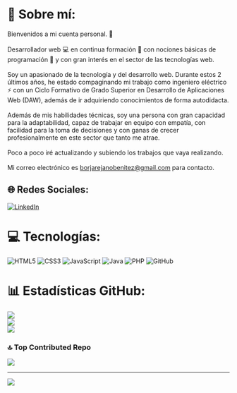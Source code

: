 # 💫 Sobre mí:
Bienvenidos a mi cuenta personal. 👋<br><br>Desarrollador web 💻 en continua formación 📖 con nociones básicas de programación 👾 y con gran interés en el sector de las tecnologías web.<br><br>Soy un apasionado de la tecnología y del desarrollo web. Durante estos 2 últimos años, he estado compaginando mi trabajo como ingeniero eléctrico ⚡ con un Ciclo Formativo de Grado Superior en Desarrollo de Aplicaciones Web (DAW), además de ir adquiriendo conocimientos de forma autodidacta.<br><br>Además de mis habilidades técnicas, soy una persona con gran capacidad para la adaptabilidad, capaz de trabajar en equipo con empatía, con facilidad para la toma de decisiones y con ganas de crecer profesionalmente en este sector que tanto me atrae.<br><br>Poco a poco iré actualizando y subiendo los trabajos que vaya realizando.<br><br>Mi correo electrónico es borjarejanobenitez@gmail.com para contacto.


## 🌐 Redes Sociales:
[![LinkedIn](https://img.shields.io/badge/LinkedIn-%230077B5.svg?logo=linkedin&logoColor=white)](https://linkedin.com/in/borjarejano) 

# 💻 Tecnologías:
![HTML5](https://img.shields.io/badge/html5-%23E34F26.svg?style=for-the-badge&logo=html5&logoColor=white) ![CSS3](https://img.shields.io/badge/css3-%231572B6.svg?style=for-the-badge&logo=css3&logoColor=white) ![JavaScript](https://img.shields.io/badge/javascript-%23323330.svg?style=for-the-badge&logo=javascript&logoColor=%23F7DF1E) ![Java](https://img.shields.io/badge/java-%23ED8B00.svg?style=for-the-badge&logo=openjdk&logoColor=white) ![PHP](https://img.shields.io/badge/php-%23777BB4.svg?style=for-the-badge&logo=php&logoColor=white) ![GitHub](https://img.shields.io/badge/github-%23121011.svg?style=for-the-badge&logo=github&logoColor=white)<!--![AWS](https://img.shields.io/badge/AWS-%23FF9900.svg?style=for-the-badge&logo=amazon-aws&logoColor=white) ![Apache Tomcat](https://img.shields.io/badge/apache%20tomcat-%23F8DC75.svg?style=for-the-badge&logo=apache-tomcat&logoColor=black) ![Python](https://img.shields.io/badge/python-3670A0?style=for-the-badge&logo=python&logoColor=ffdd54) ![React](https://img.shields.io/badge/react-%2320232a.svg?style=for-the-badge&logo=react&logoColor=%2361DAFB) ![Canva](https://img.shields.io/badge/Canva-%2300C4CC.svg?style=for-the-badge&logo=Canva&logoColor=white) ![Figma](https://img.shields.io/badge/figma-%23F24E1E.svg?style=for-the-badge&logo=figma&logoColor=white) ![Jenkins](https://img.shields.io/badge/jenkins-%232C5263.svg?style=for-the-badge&logo=jenkins&logoColor=white) ![Nginx](https://img.shields.io/badge/nginx-%23009639.svg?style=for-the-badge&logo=nginx&logoColor=white) ![MongoDB](https://img.shields.io/badge/MongoDB-%234ea94b.svg?style=for-the-badge&logo=mongodb&logoColor=white) ![Azure](https://img.shields.io/badge/azure-%230072C6.svg?style=for-the-badge&logo=microsoftazure&logoColor=white) ![NodeJS](https://img.shields.io/badge/node.js-6DA55F?style=for-the-badge&logo=node.js&logoColor=white) ![Git](https://img.shields.io/badge/git-%23F05033.svg?style=for-the-badge&logo=git&logoColor=white) ![Adobe Photoshop](https://img.shields.io/badge/adobe%20photoshop-%2331A8FF.svg?style=for-the-badge&logo=adobe%20photoshop&logoColor=white) ![MySQL](https://img.shields.io/badge/mysql-4479A1.svg?style=for-the-badge&logo=mysql&logoColor=white) ![SQLite](https://img.shields.io/badge/sqlite-%2307405e.svg?style=for-the-badge&logo=sqlite&logoColor=white) ![Postgres](https://img.shields.io/badge/postgres-%23316192.svg?style=for-the-badge&logo=postgresql&logoColor=white)-->
# 📊 Estadísticas GitHub:

![](https://github-readme-stats.vercel.app/api?username=borjarejano&theme=react&hide_border=true&include_all_commits=true&count_private=true)<br/>
![](https://github-readme-streak-stats.herokuapp.com/?user=borjarejano&theme=react&hide_border=true)<br/>
![](https://github-readme-stats.vercel.app/api/top-langs/?username=borjarejano&theme=react&hide_border=true&include_all_commits=true&count_private=true&layout=compact)

### 🔝 Top Contributed Repo
![](https://github-contributor-stats.vercel.app/api?username=borjarejano&limit=5&theme=react&combine_all_yearly_contributions=true)

---
[![](https://visitcount.itsvg.in/api?id=borjarejano&icon=4&color=1)](https://visitcount.itsvg.in)

<!-- Proudly created with GPRM ( https://gprm.itsvg.in ) -->
